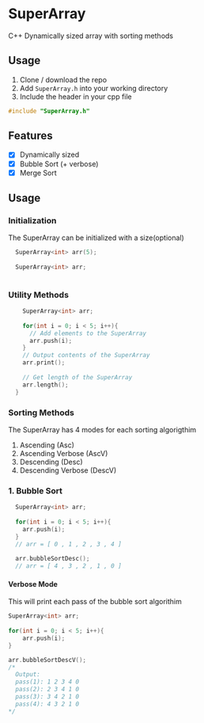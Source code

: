 # SuperArray
C++ Dynamically sized array with sorting methods

## Usage
1. Clone / download the repo
2. Add `SuperArray.h` into your working directory
3. Include the header in your cpp file

```c++
#include "SuperArray.h"
```

## Features
- [x] Dynamically sized
- [x] Bubble Sort (+ verbose)
- [x] Merge Sort 

## Usage
### Initialization
The SuperArray can be initialized with a size(optional)
```c++
  SuperArray<int> arr(5);
  
  SuperArray<int> arr;
  
```

### Utility Methods
```c++
    SuperArray<int> arr;
    
    for(int i = 0; i < 5; i++){
      // Add elements to the SuperArray
      arr.push(i);
    }
    // Output contents of the SuperArray
    arr.print();
    
    // Get length of the SuperArray
    arr.length();
  }
```

### Sorting Methods
The SuperArray has 4 modes for each sorting algorigthim
1. Ascending (Asc)
2. Ascending Verbose (AscV)
3. Descending (Desc)
4. Descending Verbose (DescV)


### 1. Bubble Sort
```c++
  SuperArray<int> arr;
  
  for(int i = 0; i < 5; i++){
    arr.push(i);
  }
  // arr = [ 0 , 1 , 2 , 3 , 4 ]
  
  arr.bubbleSortDesc();
  // arr = [ 4 , 3 , 2 , 1 , 0 ]
```

#### Verbose Mode
This will print each pass of the bubble sort algorithim 

```cpp
SuperArray<int> arr;
  
for(int i = 0; i < 5; i++){
    arr.push(i);
}

arr.bubbleSortDescV();
/*
  Output:
  pass(1): 1 2 3 4 0
  pass(2): 2 3 4 1 0
  pass(3): 3 4 2 1 0
  pass(4): 4 3 2 1 0
*/

```
